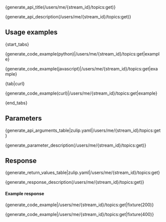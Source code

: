 {generate_api_title(/users/me/{stream_id}/topics:get)}

{generate_api_description(/users/me/{stream_id}/topics:get)}

## Usage examples

{start_tabs}

{generate_code_example(python)|/users/me/{stream_id}/topics:get|example}

{generate_code_example(javascript)|/users/me/{stream_id}/topics:get|example}

{tab|curl}

{generate_code_example(curl)|/users/me/{stream_id}/topics:get|example}

{end_tabs}

## Parameters

{generate_api_arguments_table|zulip.yaml|/users/me/{stream_id}/topics:get}

{generate_parameter_description(/users/me/{stream_id}/topics:get)}

## Response

{generate_return_values_table|zulip.yaml|/users/me/{stream_id}/topics:get}

{generate_response_description(/users/me/{stream_id}/topics:get)}

#### Example response

{generate_code_example|/users/me/{stream_id}/topics:get|fixture(200)}

{generate_code_example|/users/me/{stream_id}/topics:get|fixture(400)}
